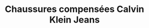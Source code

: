 ---
layout: "product-page"
id: "115"
product_id: "115"
external_product_id: "616455461"
title: "Chaussures compensées Calvin Klein Jeans"
description: "Neuves dans sa boîte "
size: ""
brand: ""
label: "vinted"
price_numeric: "40.0"
price_numeric_discounted: "40.0"
currency: "€"
user_updated_at_ts: ""
category: "Calvin Klein"
isdiscounted: "False"
isnew: "True"
isbestseller: "False"
images: [ "https://images.vinted.net/thumbs/f800/01_01630_DJtUcBRiCR3M14frt6myVJiH.jpeg?1600591826-b6bc9a158854f1dbbd5d4bbcd7464ef42fe59432" ]
---